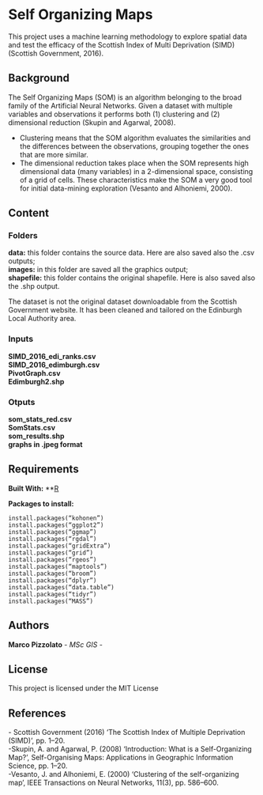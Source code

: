 # Self Organizing Maps

This project uses a machine learning methodology to explore spatial data and test the efficacy of the Scottish Index of Multi Deprivation (SIMD) (Scottish Government, 2016).

## Background

The Self Organizing Maps (SOM) is an algorithm belonging to the broad family of the Artificial Neural Networks. Given a dataset
with multiple variables and observations it performs both (1) clustering and (2) dimensional reduction (Skupin and Agarwal, 2008).  
* Clustering means that the SOM algorithm evaluates the similarities and the differences between the observations, grouping together the ones that are more similar.  
* The dimensional reduction takes place when the SOM represents high dimensional data (many variables) in a 2-dimensional space, consisting of a grid of cells. These characteristics make the SOM a very good tool for initial data-mining exploration (Vesanto and Alhoniemi, 2000).

## Content
### Folders

__data:__ this folder contains the source data. Here are also saved also the .csv outputs;  
__images:__ in this folder are saved all the graphics output;  
__shapefile:__ this folder contains the original shapefile. Here is also saved also the .shp output.  
  
The dataset is not the original dataset downloadable from the Scottish Government website. It has been cleaned and tailored on the Edinburgh Local Authority area.   

### Inputs

__SIMD_2016_edi_ranks.csv__  
__SIMD_2016_edimburgh.csv__  
__PivotGraph.csv__   
__Edimburgh2.shp__  

### Otputs

__som_stats_red.csv__  
__SomStats.csv__  
__som_results.shp__  
__graphs in .jpeg format__  

## Requirements

**Built With:** **[R](https://www.rstudio.com/)

**Packages to install:**

```
install.packages(“kohonen”)
install.packages(“ggplot2”)
install.packages(“ggmap”)
install.packages(“rgdal”)
install.packages(“gridExtra”)
install.packages(“grid”)
install.packages(“rgeos”)
install.packages(“maptools”)
install.packages(“broom”)
install.packages(“dplyr”)
install.packages(“data.table”)
install.packages(“tidyr”)
install.packages(“MASS”)
```

## Authors

**Marco Pizzolato** - *MSc GIS* -

## License

This project is licensed under the MIT License

## References

\- Scottish Government (2016) ‘The Scottish Index of Multiple Deprivation (SIMD)’, pp. 1–20.  
\-Skupin, A. and Agarwal, P. (2008) ‘Introduction: What is a Self-Organizing Map?’, Self-Organising Maps:
  Applications in Geographic Information Science, pp. 1–20.  
\-Vesanto, J. and Alhoniemi, E. (2000) ‘Clustering of the self-organizing map’, IEEE Transactions on Neural
  Networks, 11(3), pp. 586–600.  
